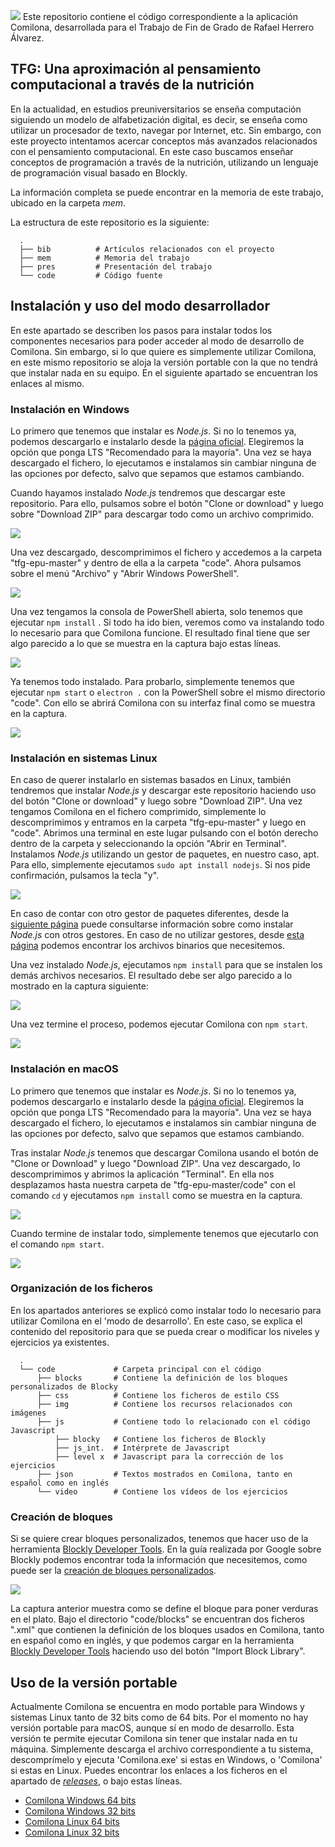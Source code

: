 ![](https://raw.githubusercontent.com/Rafaherrero/tfg-epu/master/img/Comilona.png)
Este repositorio contiene el código correspondiente a la aplicación Comilona, desarrollada para el Trabajo de Fin de Grado de Rafael Herrero Álvarez.

## TFG: Una aproximación al pensamiento computacional a través de la nutrición

En la actualidad, en estudios preuniversitarios se enseña computación siguiendo un modelo de alfabetización digital, es decir, se enseña como utilizar un procesador de texto, navegar por Internet, etc. Sin embargo, con este proyecto intentamos acercar conceptos más avanzados relacionados con el pensamiento computacional. En este caso buscamos enseñar conceptos de programación a través de la nutrición, utilizando un lenguaje de programación visual basado en Blockly.

La información completa se puede encontrar en la memoria de este trabajo, ubicado en la carpeta *mem*.

La estructura de este repositorio es la siguiente:

      .
      ├── bib          # Artículos relacionados con el proyecto
      ├── mem          # Memoria del trabajo
      ├── pres         # Presentación del trabajo
      └── code         # Código fuente 

## Instalación y uso del modo desarrollador
En este apartado se describen los pasos para instalar todos los componentes necesarios para poder acceder al modo de desarrollo de Comilona. Sin embargo, si lo que quiere es simplemente utilizar Comilona, en este mismo repositorio se aloja la versión portable con la que no tendrá que instalar nada en su equipo. En el siguiente apartado se encuentran los enlaces al mismo.

### Instalación en Windows

Lo primero que tenemos que instalar es *Node.js*. Si no lo tenemos ya, podemos descargarlo e instalarlo desde la [página oficial](https://nodejs.org/es/). Elegiremos la opción que ponga LTS "Recomendado para la mayoría". Una vez se haya descargado el fichero, lo ejecutamos e instalamos sin cambiar ninguna de las opciones por defecto, salvo que sepamos que estamos cambiando.

Cuando hayamos instalado *Node.js* tendremos que descargar este repositorio. Para ello, pulsamos sobre el botón "Clone or download" y luego sobre "Download ZIP" para descargar todo como un archivo comprimido.

![](https://raw.githubusercontent.com/Rafaherrero/tfg-epu/master/img/cloneordownload.png)

Una vez descargado, descomprimimos el fichero y accedemos a la carpeta "tfg-epu-master" y dentro de ella a la carpeta "code". Ahora pulsamos sobre el menú "Archivo" y "Abrir Windows PowerShell".

![](https://raw.githubusercontent.com/Rafaherrero/tfg-epu/master/img/windowspowershell.png)

Una vez tengamos la consola de PowerShell abierta, solo tenemos que ejecutar `npm install` . Si todo ha ido bien, veremos como va instalando todo lo necesario para que Comilona funcione. El resultado final tiene que ser algo parecido a lo que se muestra en la captura bajo estas líneas.

![](https://raw.githubusercontent.com/Rafaherrero/tfg-epu/master/img/windowspowershell2.png)

Ya tenemos todo instalado. Para probarlo, simplemente tenemos que ejecutar `npm start` o `electron .` con la PowerShell sobre el mismo directorio "code". Con ello se abrirá Comilona con su interfaz final como se muestra en la captura.

![](https://raw.githubusercontent.com/Rafaherrero/tfg-epu/master/img/interfazcomilona.png)

### Instalación en sistemas Linux

En caso de querer instalarlo en sistemas basados en Linux, también tendremos que instalar *Node.js* y descargar este repositorio haciendo uso del botón "Clone or download" y luego sobre "Download ZIP". Una vez tengamos Comilona en el fichero comprimido, simplemente lo descomprimimos y entramos en la carpeta "tfg-epu-master" y luego en "code". Abrimos una terminal en este lugar pulsando con el botón derecho dentro de la carpeta y seleccionando la opción "Abrir en Terminal". Instalamos *Node.js* utilizando un gestor de paquetes, en nuestro caso, apt. Para ello, simplemente ejecutamos `sudo apt install nodejs`. Si nos pide confirmación, pulsamos la tecla "y".

![](https://raw.githubusercontent.com/Rafaherrero/tfg-epu/master/img/nodejsinstall.png)

En caso de contar con otro gestor de paquetes diferentes, desde la [siguiente página](https://nodejs.org/en/download/) puede consultarse información sobre como instalar *Node.js* con otros gestores. En caso de no utilizar gestores, desde [esta página](https://nodejs.org/en/download/) podemos encontrar los archivos binarios que necesitemos.

Una vez instalado *Node.js*, ejecutamos `npm install` para que se instalen los demás archivos necesarios. El resultado debe ser algo parecido a lo mostrado en la captura siguiente:

![](https://raw.githubusercontent.com/Rafaherrero/tfg-epu/master/img/npminstall.png)

Una vez termine el proceso, podemos ejecutar Comilona con `npm start`.

![](https://raw.githubusercontent.com/Rafaherrero/tfg-epu/master/img/Comilonalinux.png)

### Instalación en macOS

Lo primero que tenemos que instalar es *Node.js*. Si no lo tenemos ya, podemos descargarlo e instalarlo desde la [página oficial](https://nodejs.org/es/). Elegiremos la opción que ponga LTS "Recomendado para la mayoría". Una vez se haya descargado el fichero, lo ejecutamos e instalamos sin cambiar ninguna de las opciones por defecto, salvo que sepamos que estamos cambiando.

Tras instalar *Node.js* tenemos que descargar Comilona usando el botón de "Clone or Download" y luego "Download ZIP". Una vez descargado, lo descomprimimos y abrimos la aplicación "Terminal". En ella nos desplazamos hasta nuestra carpeta de "tfg-epu-master/code" con el comando `cd` y ejecutamos `npm install` como se muestra en la captura.

![](https://raw.githubusercontent.com/Rafaherrero/tfg-epu/master/img/installmacos.png)

Cuando termine de instalar todo, simplemente tenemos que ejecutarlo con el comando `npm start`.

![](https://raw.githubusercontent.com/Rafaherrero/tfg-epu/master/img/ComilonamacOS.png)

### Organización de los ficheros

En los apartados anteriores se explicó como instalar todo lo necesario para utilizar Comilona en el 'modo de desarrollo'. En este caso, se explica el contenido del repositorio para que se pueda crear o modificar los niveles y ejercicios ya existentes.
	 
      .
      └── code             # Carpeta principal con el código
	      ├── blocks       # Contiene la definición de los bloques personalizados de Blocky
	      ├── css          # Contiene los ficheros de estilo CSS
	      ├── img          # Contiene los recursos relacionados con imágenes
	      ├── js           # Contiene todo lo relacionado con el código Javascript
		      ├── blocky   # Contiene los ficheros de Blockly
		      ├── js_int.  # Intérprete de Javascript
		      ├── level x  # Javascript para la corrección de los ejercicios
		  ├── json         # Textos mostrados en Comilona, tanto en español como en inglés
		  └── video        # Contiene los vídeos de los ejercicios

### Creación de bloques 

Si se quiere crear bloques personalizados, tenemos que hacer uso de la herramienta [Blockly Developer Tools](https://blockly-demo.appspot.com/static/demos/blockfactory/index.html). En la guía realizada por Google sobre Blockly podemos encontrar toda la información que necesitemos, como puede ser la [creación de bloques personalizados](https://developers.google.com/blockly/guides/create-custom-blocks/overview).

![](https://raw.githubusercontent.com/Rafaherrero/tfg-epu/master/img/blockly.png)

La captura anterior muestra como se define el bloque para poner verduras en el plato. Bajo el directorio "code/blocks" se encuentran dos ficheros ".xml" que contienen la definición de los bloques usados en Comilona, tanto en español como en inglés, y que podemos cargar en la herramienta [Blockly Developer Tools](https://blockly-demo.appspot.com/static/demos/blockfactory/index.html) haciendo uso del botón "Import Block Library".

## Uso de la versión portable

Actualmente Comilona se encuentra en modo portable para Windows y sistemas Linux tanto de 32 bits como de 64 bits. Por el momento no hay versión portable para macOS, aunque sí en modo de desarrollo. Esta versión te permite ejecutar Comilona sin tener que instalar nada en tu máquina. Simplemente descarga el archivo correspondiente a tu sistema, descomprímelo y ejecuta 'Comilona.exe' si estas en Windows, o 'Comilona' si estas en Linux. Puedes encontrar los enlaces a los ficheros en el apartado de [*releases*](https://github.com/Rafaherrero/tfg-epu/releases/tag/1.0), o bajo estas líneas.

* [Comilona Windows 64 bits](https://github.com/Rafaherrero/tfg-epu/releases/download/1.0/Comilona.Windows.64bits.zip)
* [Comilona Windows 32 bits](https://github.com/Rafaherrero/tfg-epu/releases/download/1.0/Comilona.Windows.32bits.zip)
* [Comilona Linux 64 bits](https://github.com/Rafaherrero/tfg-epu/releases/download/1.0/Comilona.Linux.64bits.zip)
* [Comilona Linux 32 bits](https://github.com/Rafaherrero/tfg-epu/releases/download/1.0/Comilona.Linux.32bits.zip)
